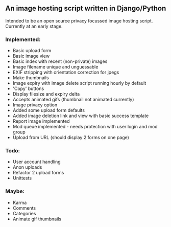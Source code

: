 ## An image hosting script written in Django/Python

Intended to be an open source privacy focussed image hosting script. Currently at an early stage.

### Implemented:
* Basic upload form
* Basic image view
* Basic index with recent (non-private) images
* Image filename unique and unguessable
* EXIF stripping with orientation correction for jpegs
* Make thumbnails
* Image expiry with image delete script running hourly by default
* 'Copy' buttons
* Display filesize and expiry delta
* Accepts animated gifs (thumbnail not animated currently)
* Image privacy option
* Added some upload form defaults
* Added image deletion link and view with basic success template
* Report image implemented
* Mod queue implemented - needs protection with user login and mod group
* Upload from URL (should display 2 forms on one page)
    
### Todo:
* User account handling
* Anon uploads
* Refactor 2 upload forms
* Unittests

### Maybe:
* Karma
* Comments
* Categories
* Animate gif thumbnails 